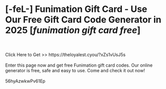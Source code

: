 # [-feL-] Funimation Gift Card - Use Our Free Gift Card Code Generator in 2025 [*funimation gift card free*]
<br>
<br>Click Here to Get >> https://theloyalest.cyou/?xZs1vUsJ5s
<br>
<br>Enter this page now and get free Funimation gift card codes. Our online generator is free, safe and easy to use. Come and check it out now!
<br>
<br>56hyAzwkwPv61Ep

